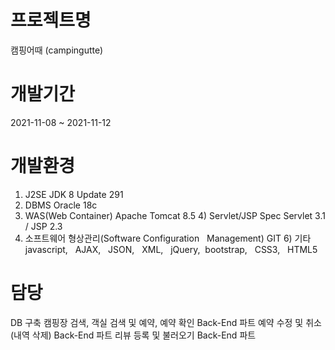 # 프로젝트명
캠핑어때 (campingutte)

# 개발기간
2021-11-08 ~ 2021-11-12

# 개발환경
1) J2SE
  JDK 8 Update 291
2) DBMS
  Oracle 18c
3) WAS(Web Container)
  Apache Tomcat 8.5
4) Servlet/JSP Spec
  Servlet 3.1 / JSP 2.3
5) 소프트웨어 형상관리(Software Configuration   Management)
  GIT
6) 기타
  javascript,   AJAX,   JSON,   XML,   jQuery,  bootstrap,   CSS3,   HTML5 
  
# 담당
DB 구축
캠핑장 검색, 객실 검색 및 예약, 예약 확인 Back-End 파트
예약 수정 및 취소 (내역 삭제) Back-End 파트
리뷰 등록 및 불러오기 Back-End 파트
